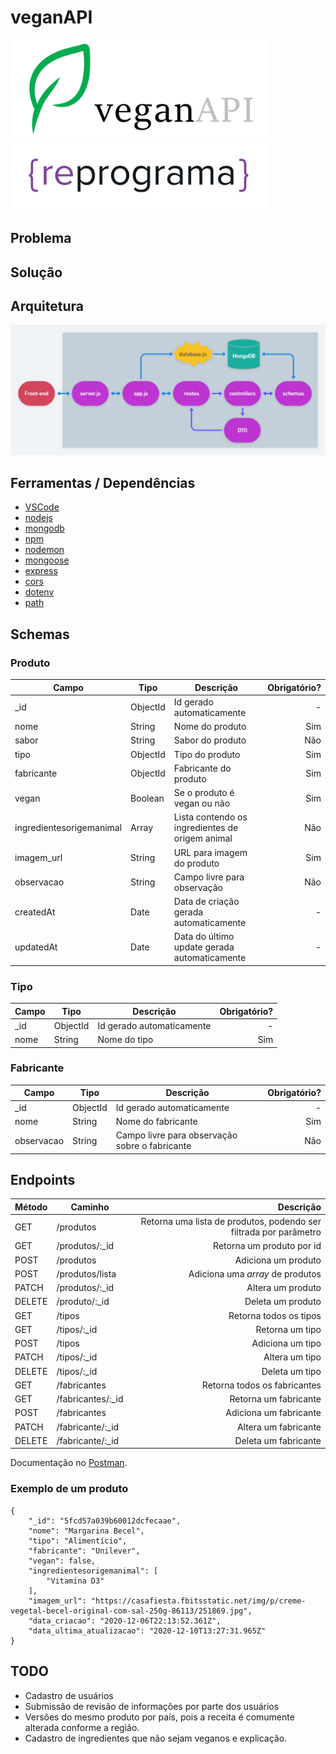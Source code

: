 # veganAPI

<img src="img/veganapi_logo.png" width="410"/> <img src="img/reprograma_logo.png" width="410"/>

## Problema

## Solução

## Arquitetura

![Arquitetura](img/api.png)

## Ferramentas / Dependências

 - [VSCode](https://code.visualstudio.com/)
 - [nodejs](https://nodejs.org/)
 - [mongodb](https://www.mongodb.com/)
 - [npm](https://www.npmjs.com/)
 - [nodemon](https://www.npmjs.com/package/nodemon)
 - [mongoose](https://www.npmjs.com/package/mongoose)
 - [express](https://www.npmjs.com/package/express)
 - [cors](https://www.npmjs.com/package/cors)
 - [dotenv](https://www.npmjs.com/package/dotenv)
 - [path](https://www.npmjs.com/package/path)

## Schemas

### Produto
Campo | Tipo | Descrição | Obrigatório?
----- | ---- | --------- | -----------:
_id | ObjectId | Id gerado automaticamente | -
nome | String | Nome do produto | Sim
sabor | String | Sabor do produto | Não
tipo | ObjectId | Tipo do produto | Sim
fabricante | ObjectId | Fabricante do produto | Sim
vegan | Boolean | Se o produto é vegan ou não | Sim
ingredientesorigemanimal | Array | Lista contendo os ingredientes de origem animal | Não
imagem_url | String | URL para imagem do produto | Sim
observacao | String | Campo livre para observação | Não
createdAt | Date | Data de criação gerada automaticamente | -
updatedAt | Date | Data do último update gerada automaticamente | -

### Tipo
Campo | Tipo | Descrição | Obrigatório?
------ | ------- | --------- | ---------:
_id | ObjectId | Id gerado automaticamente | -
nome | String | Nome do tipo | Sim

### Fabricante
Campo | Tipo | Descrição | Obrigatório?
------ | ------- | --------- | ---------:
_id | ObjectId | Id gerado automaticamente | -
nome | String | Nome do fabricante | Sim
observacao | String | Campo livre para observação sobre o fabricante | Não

## Endpoints

Método | Caminho | Descrição
------ | ------- | ---------:
GET | /produtos | Retorna uma lista de produtos, podendo ser filtrada por parâmetro
GET | /produtos/:_id | Retorna um produto por id
POST | /produtos | Adiciona um produto
POST | /produtos/lista | Adiciona uma _array_ de produtos
PATCH | /produtos/:_id | Altera um produto
DELETE | /produto/:_id | Deleta um produto
GET | /tipos | Retorna todos os tipos
GET | /tipos/:_id | Retorna um tipo
POST | /tipos | Adiciona um tipo
PATCH | /tipos/:_id | Altera um tipo
DELETE | /tipos/:_id | Deleta um tipo
GET | /fabricantes | Retorna todos os fabricantes
GET | /fabricantes/:_id | Retorna um fabricante
POST | /fabricantes | Adiciona um fabricante
PATCH | /fabricante/:_id | Altera um fabricante
DELETE | /fabricante/:_id | Deleta um fabricante

Documentação no [Postman](https://documenter.getpostman.com/view/10647633/TVmV4YvT).

### Exemplo de um produto

```
{
    "_id": "5fcd57a039b60012dcfecaae",
    "nome": "Margarina Becel",
    "tipo": "Alimentício",
    "fabricante": "Unilever",
    "vegan": false,
    "ingredientesorigemanimal": [
        "Vitamina D3"
    ],
    "imagem_url": "https://casafiesta.fbitsstatic.net/img/p/creme-vegetal-becel-original-com-sal-250g-86113/251869.jpg",
    "data_criacao": "2020-12-06T22:13:52.361Z",
    "data_ultima_atualizacao": "2020-12-10T13:27:31.965Z"
}
```

## TODO

- Cadastro de usuários
- Submissão de revisão de informações por parte dos usuários
- Versões do mesmo produto por país, pois a receita é comumente alterada conforme a região.
- Cadastro de ingredientes que não sejam veganos e explicação.